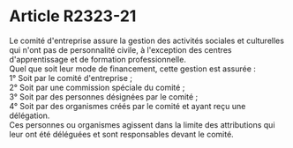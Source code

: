 # Article R2323-21

  
Le comité d'entreprise assure la gestion des activités sociales et culturelles qui n'ont pas de personnalité civile, à l'exception des centres d'apprentissage et de formation professionnelle.   
Quel que soit leur mode de financement, cette gestion est assurée :   
1° Soit par le comité d'entreprise ;   
2° Soit par une commission spéciale du comité ;   
3° Soit par des personnes désignées par le comité ;   
4° Soit par des organismes créés par le comité et ayant reçu une délégation.   
Ces personnes ou organismes agissent dans la limite des attributions qui leur ont été déléguées et sont responsables devant le comité.